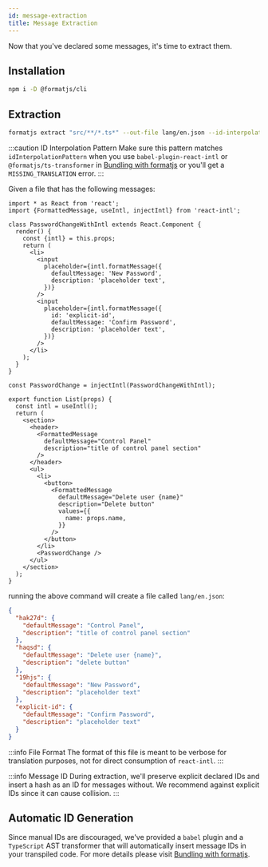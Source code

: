 ```yaml
---
id: message-extraction
title: Message Extraction
---
```


Now that you've declared some messages, it's time to extract them.

## Installation

```sh
npm i -D @formatjs/cli
```

## Extraction

```sh
formatjs extract "src/**/*.ts*" --out-file lang/en.json --id-interpolation-pattern '[sha512:contenthash:base64:6]'
```

:::caution ID Interpolation Pattern
Make sure this pattern matches `idInterpolationPattern` when you use `babel-plugin-react-intl` or `@formatjs/ts-transformer` in [Bundling with formatjs](https://formatjs.io/docs/guides/bundler-plugins) or you'll get a `MISSING_TRANSLATION` error.
:::

Given a file that has the following messages:

```tsx
import * as React from 'react';
import {FormattedMessage, useIntl, injectIntl} from 'react-intl';

class PasswordChangeWithIntl extends React.Component {
  render() {
    const {intl} = this.props;
    return (
      <li>
        <input
          placeholder={intl.formatMessage({
            defaultMessage: 'New Password',
            description: 'placeholder text',
          })}
        />
        <input
          placeholder={intl.formatMessage({
            id: 'explicit-id',
            defaultMessage: 'Confirm Password',
            description: 'placeholder text',
          })}
        />
      </li>
    );
  }
}

const PasswordChange = injectIntl(PasswordChangeWithIntl);

export function List(props) {
  const intl = useIntl();
  return (
    <section>
      <header>
        <FormattedMessage
          defaultMessage="Control Panel"
          description="title of control panel section"
        />
      </header>
      <ul>
        <li>
          <button>
            <FormattedMessage
              defaultMessage="Delete user {name}"
              description="Delete button"
              values={{
                name: props.name,
              }}
            />
          </button>
        </li>
        <PasswordChange />
      </ul>
    </section>
  );
}
```

running the above command will create a file called `lang/en.json`:

```json
{
  "hak27d": {
    "defaultMessage": "Control Panel",
    "description": "title of control panel section"
  },
  "haqsd": {
    "defaultMessage": "Delete user {name}",
    "description": "delete button"
  },
  "19hjs": {
    "defaultMessage": "New Password",
    "description": "placeholder text"
  },
  "explicit-id": {
    "defaultMessage": "Confirm Password",
    "description": "placeholder text"
  }
}
```

:::info File Format
The format of this file is meant to be verbose for translation purposes, not for direct consumption of `react-intl`.
:::

:::info Message ID
During extraction, we'll preserve explicit declared IDs and insert a hash as an ID for messages without. We recommend against explicit IDs since it can cause collision.
:::

## Automatic ID Generation

Since manual IDs are discouraged, we've provided a `babel` plugin and a `TypeScript` AST transformer that will automatically insert message IDs in your transpiled code. For more details please visit [Bundling with formatjs](https://formatjs.io/docs/guides/bundler-plugins).
